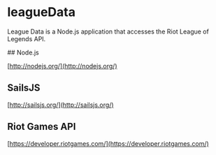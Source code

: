 leagueData
==========

League Data is a Node.js application that accesses the Riot League of Legends API.


## Node.js

[http://nodejs.org/](http://nodejs.org/)

## SailsJS

[http://sailsjs.org/](http://sailsjs.org/)


## Riot Games API

[https://developer.riotgames.com/](https://developer.riotgames.com/)
